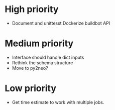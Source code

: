 # High priority
+ Document and unittesst Dockerize buildbot API

# Medium priority
+ Interface should handle dict inputs
+ Rethink the schema structure
+ Move to py2neo?

# Low priority
+ Get time estimate to work with multiple jobs.

